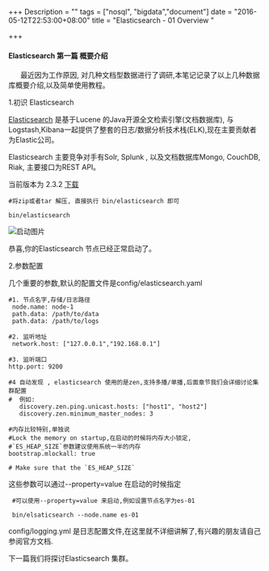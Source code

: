 +++
Description = ""
tags = ["nosql", "bigdata","document"]
date = "2016-05-12T22:53:00+08:00"
title = "Elasticsearch - 01 Overview "

+++

#### Elasticsearch  第一篇 概要介绍

   &nbsp; &nbsp;&nbsp; &nbsp;最近因为工作原因, 对几种文档型数据进行了调研,本笔记记录了以上几种数据库概要介绍,<!--more-->以及简单使用教程。
  
1.初识 Elasticsearch

   [Elasticsearch](https://en.wikipedia.org/wiki/Elasticsearch) 是基于Lucene 的Java开源全文检索引擎(文档数据库), 与Logstash,Kibana一起提供了整套的日志/数据分析技术栈(ELK),现在主要贡献者为Elastic公司。
 
  
  Elasticsearch 主要竞争对手有Solr, Splunk , 以及文档数据库Mongo, CouchDB, Riak, 主要接口为REST API。
  
  当前版本为 2.3.2 [下载](https://www.elastic.co/downloads/elasticsearch)
  
  ```
  #将zip或者tar 解压, 直接执行 bin/elasticsearch 即可
  
  bin/elasticsearch
  
  ```
  
  ![启动图片](/img/elasticsearch-start.png)
   
   恭喜,你的Elasticsearch 节点已经正常启动了。

  

2.参数配置
 
   
  几个重要的参数,默认的配置文件是config/elasticsearch.yaml
  
  
  ```
  #1. 节点名字,存储/日志路径
   node.name: node-1
   path.data: /path/to/data
   path.data: /path/to/logs 
    
  #2. 监听地址
   network.host: ["127.0.0.1","192.168.0.1"]
  
  #3. 监听端口
  http.port: 9200
  
  #4 自动发现 , elasticsearch 使用的是zen,支持多播/单播,后面章节我们会详细讨论集群配置
  #  例如:
     discovery.zen.ping.unicast.hosts: ["host1", "host2"]
     discovery.zen.minimum_master_nodes: 3
  
  ```
 
  ```
  #内存比较特别,单独说
  #Lock the memory on startup,在启动的时候将内存大小锁定,
  #`ES_HEAP_SIZE`参数建议使用系统一半的内存
  bootstrap.mlockall: true

  # Make sure that the `ES_HEAP_SIZE`

  ```
  
  这些参数可以通过--property=value 在启动的时候指定
  
   
  ```
   #可以使用--property=value 来启动,例如设置节点名字为es-01
   
   bin/elsaticsearch --node.name es-01 
  
  ```
  
  config/logging.yml 是日志配置文件,在这里就不详细讲解了,有兴趣的朋友请自己参阅官方文档.
 
  
   下一篇我们将探讨Elasticsearch 集群。
